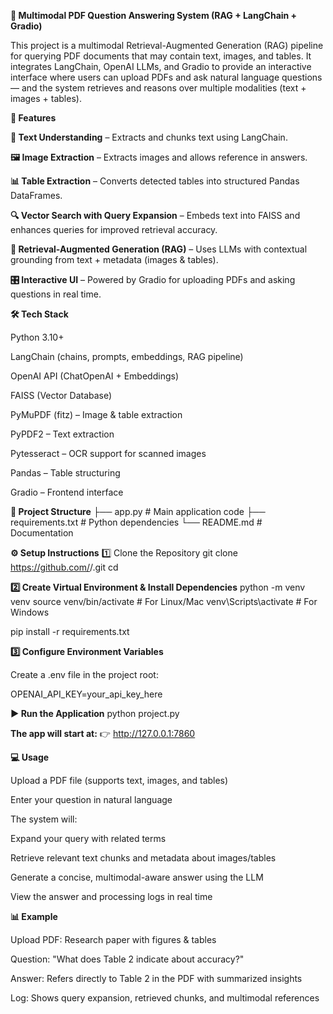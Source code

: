 **🤖 Multimodal PDF Question Answering System (RAG + LangChain + Gradio)**

This project is a multimodal Retrieval-Augmented Generation (RAG) pipeline for querying PDF documents that may contain text, images, and tables.
It integrates LangChain, OpenAI LLMs, and Gradio to provide an interactive interface where users can upload PDFs and ask natural language questions — and the system retrieves and reasons over multiple modalities (text + images + tables).

**🚀 Features**

**📄 Text Understanding** – Extracts and chunks text using LangChain.

**🖼️ Image Extraction** – Extracts images and allows reference in answers.

**📊 Table Extraction** – Converts detected tables into structured Pandas DataFrames.

**🔍 Vector Search with Query Expansion** – Embeds text into FAISS and enhances queries for improved retrieval accuracy.

**🧠 Retrieval-Augmented Generation (RAG)** – Uses LLMs with contextual grounding from text + metadata (images & tables).

**🎛️ Interactive UI** – Powered by Gradio for uploading PDFs and asking questions in real time.

**🛠️ Tech Stack**

Python 3.10+

LangChain (chains, prompts, embeddings, RAG pipeline)

OpenAI API (ChatOpenAI + Embeddings)

FAISS (Vector Database)

PyMuPDF (fitz) – Image & table extraction

PyPDF2 – Text extraction

Pytesseract – OCR support for scanned images

Pandas – Table structuring

Gradio – Frontend interface

**📂 Project Structure**
├── app.py             # Main application code
├── requirements.txt   # Python dependencies
└── README.md          # Documentation

**⚙️ Setup Instructions**
1️⃣ Clone the Repository
git clone https://github.com/<your-username>/<repo-name>.git
cd <repo-name>

**2️⃣ Create Virtual Environment & Install Dependencies**
python -m venv venv
source venv/bin/activate   # For Linux/Mac
venv\Scripts\activate      # For Windows

pip install -r requirements.txt

**3️⃣ Configure Environment Variables**

Create a .env file in the project root:

OPENAI_API_KEY=your_api_key_here

**▶️ Run the Application**
python project.py


**The app will start at:**
👉 http://127.0.0.1:7860

**💻 Usage**

Upload a PDF file (supports text, images, and tables)

Enter your question in natural language

The system will:

Expand your query with related terms

Retrieve relevant text chunks and metadata about images/tables

Generate a concise, multimodal-aware answer using the LLM

View the answer and processing logs in real time

**📊 Example**

Upload PDF: Research paper with figures & tables

Question: "What does Table 2 indicate about accuracy?"

Answer: Refers directly to Table 2 in the PDF with summarized insights

Log: Shows query expansion, retrieved chunks, and multimodal references
